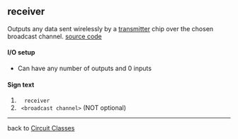 receiver
----------
Outputs any data sent wirelessly by a [transmitter](Transmitter) chip over the chosen broadcast channel. 
[source code](https://github.com/eisental/BasicCircuits/blob/master/src/main/java/org/tal/basiccircuits/receiver.java)

#### I/O setup 
* Can have any number of outputs and 0 inputs

#### Sign text
1. `   receiver   `
2. `  <broadcast channel> ` (NOT optional)
***
back to [Circuit Classes](Home)
